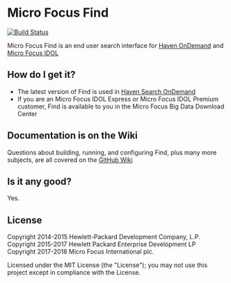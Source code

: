 # Micro Focus Find
[![Build Status](https://travis-ci.org/microfocus-idol/find.svg?branch=master)](https://travis-ci.org/microfocus-idol/find)

Micro Focus Find is an end user search interface for [Haven OnDemand](https://www.havenondemand.com) and [Micro Focus IDOL](https://software.microfocus.com/en-us/products/information-data-analytics-idol/overview)

## How do I get it?
- The latest version of Find is used in [Haven Search OnDemand](https://search.havenondemand.com/)
- If you are an Micro Focus IDOL Express or Micro Focus IDOL Premium customer, Find is available to you in the Micro Focus Big Data Download Center

## Documentation is on the Wiki

Questions about building, running, and configuring Find, plus many more subjects, are all covered on the [GitHub Wiki](https://github.com/microfocus-idol/find/wiki)

## Is it any good?
Yes.

## License
Copyright 2014-2015 Hewlett-Packard Development Company, L.P.
<br>Copyright 2015-2017 Hewlett Packard Enterprise Development LP
<br>Copyright 2017-2018 Micro Focus International plc.

Licensed under the MIT License (the "License"); you may not use this project except in compliance with the License.
